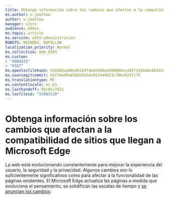 ```yaml
---
title: Obtenga información sobre los cambios que afectan a la compatibilidad de sitios que llegan a Microsoft Edge
ms.author: v-jmathew
author: v-jmathew
manager: scotv
audience: Admin
ms.topic: article
ms.service: o365-administration
ROBOTS: NOINDEX, NOFOLLOW
localization_priority: Normal
ms.collection: Adm_O365
ms.custom:
- "9004433"
- "8357"
ms.openlocfilehash: 910d95aa08e45224fda8eb90ad4009dbeca9272354abc0b433a63e4566810f64
ms.sourcegitcommit: b5f7da89a650d2915dc652449623c78be6247175
ms.translationtype: MT
ms.contentlocale: es-ES
ms.lasthandoff: 08/05/2021
ms.locfileid: "53963120"
---
```

# <a name="learn-about-site-compatibility-affecting-changes-coming-to-microsoft-edge"></a>Obtenga información sobre los cambios que afectan a la compatibilidad de sitios que llegan a Microsoft Edge

La web está evolucionando constantemente para mejorar la experiencia del usuario, la seguridad y la privacidad. Algunos cambios son lo suficientemente significativos como para afectar a la funcionalidad de las páginas existentes. El Microsoft Edge actualiza las páginas a medida que evoluciona el pensamiento, se solidifican las escalas de tiempo y [se anuncian los cambios](https://go.microsoft.com/fwlink/?linkid=2135534).
